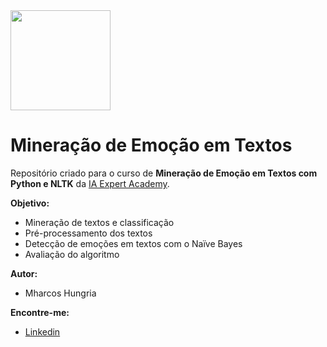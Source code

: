 <img src="https://cdn.shortpixel.ai/spai/w_353+q_+ret_img+to_webp/https://iaexpert.academy/wp-content/uploads/2020/06/iaexpert-logo-1.png"  width="160">

# Mineração de Emoção em Textos

Repositório criado para o curso de **Mineração de Emoção em Textos com Python e NLTK** da [IA Expert Academy](https://iaexpert.academy).

__Objetivo:__

- Mineração de textos e classificação
- Pré-processamento dos textos
- Detecção de emoções em textos com o Naïve Bayes
- Avaliação do algoritmo

__Autor:__  

- Mharcos Hungria
    
__Encontre-me:__  

-  [Linkedin](www.linkedin.com/in/mharcoshungria)
